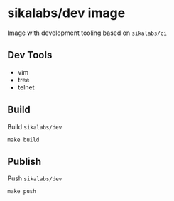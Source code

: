 # sikalabs/dev image

Image with development tooling based on `sikalabs/ci`

## Dev Tools

- vim
- tree
- telnet

## Build

Build `sikalabs/dev`

```
make build
```

## Publish

Push `sikalabs/dev`

```
make push
```
